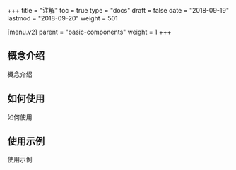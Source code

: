 +++
title = "注解"
toc = true
type = "docs"
draft = false
date = "2018-09-19"
lastmod = "2018-09-20"
weight = 501

[menu.v2]
  parent = "basic-components"
  weight = 1
+++

## 概念介绍

概念介绍

## 如何使用

如何使用

## 使用示例

使用示例

